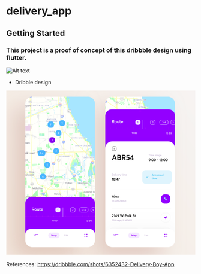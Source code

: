 # delivery_app

## Getting Started

### This project is a proof of concept of this dribbble design using flutter.

![Alt text](cards.gif?raw=true)

- Dribble design

![Alt text](dribbble.png?raw=true)

References:
https://dribbble.com/shots/6352432-Delivery-Boy-App




